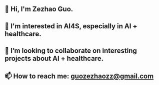 ## 👋 Hi, I'm Zezhao Guo.
## 👀 I'm interested in AI4S, especially in AI + healthcare.
## 👯 I’m looking to collaborate on interesting projects about AI + healthcare.
## 📫 How to reach me: guozezhaozz@gmail.com

<!--
**ZacharyG666/ZacharyG666** is a ✨ _special_ ✨ repository because its `README.md` (this file) appears on your GitHub profile.

Here are some ideas to get you started:

- 🔭 I’m currently working on ...
- 🌱 I’m currently learning ...
- 
- 🤔 I’m looking for help with ...
- 💬 Ask me about ...
- ...
- 😄 Pronouns: ...
- ⚡ Fun fact: ...
-->
